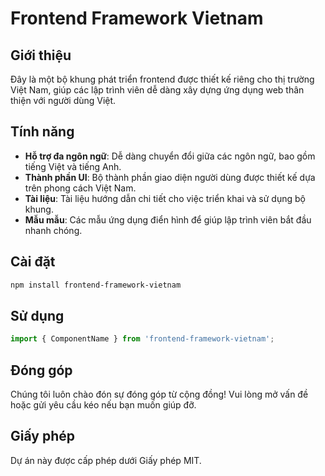 # Frontend Framework Vietnam

## Giới thiệu
Đây là một bộ khung phát triển frontend được thiết kế riêng cho thị trường Việt Nam, giúp các lập trình viên dễ dàng xây dựng ứng dụng web thân thiện với người dùng Việt.

## Tính năng
- **Hỗ trợ đa ngôn ngữ**: Dễ dàng chuyển đổi giữa các ngôn ngữ, bao gồm tiếng Việt và tiếng Anh.
- **Thành phần UI**: Bộ thành phần giao diện người dùng được thiết kế dựa trên phong cách Việt Nam.
- **Tài liệu**: Tài liệu hướng dẫn chi tiết cho việc triển khai và sử dụng bộ khung.
- **Mẫu mẫu**: Các mẫu ứng dụng điển hình để giúp lập trình viên bắt đầu nhanh chóng.

## Cài đặt
```bash
npm install frontend-framework-vietnam
```

## Sử dụng
```javascript
import { ComponentName } from 'frontend-framework-vietnam';
```

## Đóng góp
Chúng tôi luôn chào đón sự đóng góp từ cộng đồng! Vui lòng mở vấn đề hoặc gửi yêu cầu kéo nếu bạn muốn giúp đỡ.

## Giấy phép
Dự án này được cấp phép dưới Giấy phép MIT.
